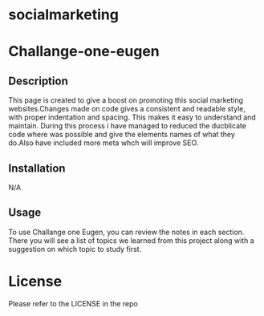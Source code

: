 # socialmarketing

# Challange-one-eugen

## Description

This page is created to give a boost on promoting this social marketing websites.Changes made on code gives a consistent and readable style, with proper indentation and spacing. This makes it easy to understand and maintain.
During this process i have managed to reduced the ducblicate code where was possible and give the elements names of what they do.Also have included more meta whch will improve SEO.

## Installation

N/A

## Usage

To use Challange one Eugen, you can review the notes in each section. There you will see a list of topics we learned from this project along with a suggestion on which topic to study first.


# License

Please refer to the LICENSE in the repo